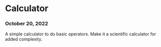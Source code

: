 # Calculator

### October 20, 2022

A simple calculator to do basic operators. Make it a scientific calculator for added complexity.